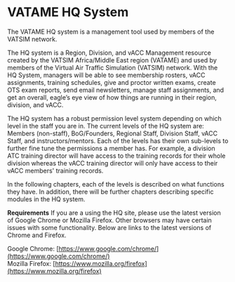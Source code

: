 # VATAME HQ System

The VATAME HQ system is a management tool used by members of the VATSIM network.

The HQ system is a Region, Division, and vACC Management resource created by the VATSIM Africa/Middle East region (VATAME) and used by members of the Virtual Air Traffic Simulation (VATSIM) network. With the HQ System, managers will be able to see membership rosters, vACC assignments, training schedules, give and proctor written exams, create OTS exam reports, send
email newsletters, manage staff assignments, and get an overall, eagle’s eye view of how things are running in their region, division, and vACC.

The HQ system has a robust permission level system depending on which level in the staff you are in. The current levels of the HQ system are: Members (non-staff), BoG/Founders, Regional Staff, Division Staff, vACC Staff, and instructors/mentors. Each of the levels has their own sub-levels to further fine tune the permissions a member has. For example, a division ATC training director will have access to the training records for their whole division whereas the vACC training director will only have access to their vACC members' training records.

In the following chapters, each of the levels is described on what functions they have. In addition, there will be further chapters describing specific modules in the HQ system.

**Requirements**
If you are a using the HQ site, please use the latest version of Google Chrome or Mozilla Firefox. Other browsers may have certain issues with some functionality. Below are links to the latest versions of Chrome and Firefox.

Google Chrome: [https://www.google.com/chrome/](https://www.google.com/chrome/) 
<br/>Mozilla Firefox: [https://www.mozilla.org/firefox](https://www.mozilla.org/firefox)